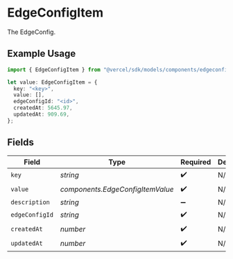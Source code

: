 # EdgeConfigItem

The EdgeConfig.

## Example Usage

```typescript
import { EdgeConfigItem } from "@vercel/sdk/models/components/edgeconfigitem.js";

let value: EdgeConfigItem = {
  key: "<key>",
  value: [],
  edgeConfigId: "<id>",
  createdAt: 5645.97,
  updatedAt: 909.69,
};
```

## Fields

| Field                            | Type                             | Required                         | Description                      |
| -------------------------------- | -------------------------------- | -------------------------------- | -------------------------------- |
| `key`                            | *string*                         | :heavy_check_mark:               | N/A                              |
| `value`                          | *components.EdgeConfigItemValue* | :heavy_check_mark:               | N/A                              |
| `description`                    | *string*                         | :heavy_minus_sign:               | N/A                              |
| `edgeConfigId`                   | *string*                         | :heavy_check_mark:               | N/A                              |
| `createdAt`                      | *number*                         | :heavy_check_mark:               | N/A                              |
| `updatedAt`                      | *number*                         | :heavy_check_mark:               | N/A                              |